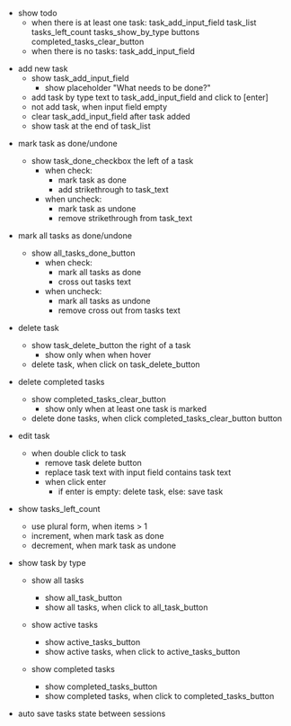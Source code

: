 - show todo
    - when there is at least one task:
        task_add_input_field
        task_list
        tasks_left_count
        tasks_show_by_type buttons
        completed_tasks_clear_button
    - when there is no tasks:
        task_add_input_field

+ add new task
    + show task_add_input_field
        + show placeholder "What needs to be done?"
    + add task by type text to task_add_input_field and click to [enter]
    + not add task, when input field empty
    + clear task_add_input_field after task added
    + show task at the end of task_list

- mark task as done/undone
    + show task_done_checkbox the left of a task
        - when check:
            - mark task as done
            - add strikethrough to task_text
        - when uncheck:
            - mark task as undone
            - remove strikethrough from task_text
            
- mark all tasks as done/undone
    - show all_tasks_done_button
        - when check:
            - mark all tasks as done
            - cross out tasks text
        - when uncheck:
            - mark all tasks as undone
            - remove cross out from tasks text

- delete task
    + show task_delete_button the right of a task
        - show only when when hover
    - delete task, when click on task_delete_button
   
- delete completed tasks
    + show completed_tasks_clear_button 
        - show only when at least one task is marked
    - delete done tasks, when click completed_tasks_clear_button button

- edit task
    - when double click to task
        - remove task delete button
        - replace task text with input field contains task text
        - when click enter
            - if enter is empty: delete task, else: save task

- show tasks_left_count
    - use plural form, when items > 1
    - increment, when mark task as done
    - decrement, when mark task as undone

- show task by type
    - show all tasks
        - show all_task_button
        - show all tasks, when click to all_task_button

    - show active tasks
        - show active_tasks_button
        - show active tasks, when click to active_tasks_button

    - show completed tasks
        - show completed_tasks_button
        - show completed tasks, when click to completed_tasks_button

- auto save tasks state between sessions
